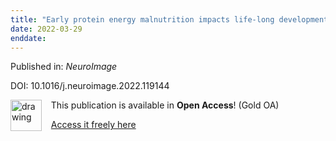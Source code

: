 ```yaml
---
title: "Early protein energy malnutrition impacts life-long developmental trajectories of the sources of EEG rhythmic activity."
date: 2022-03-29
enddate:
---
```


Published in: *NeuroImage*

DOI: 10.1016/j.neuroimage.2022.119144

<img src="https://upload.wikimedia.org/wikipedia/commons/thumb/7/77/Open_Access_logo_PLoS_transparent.svg/800px-Open_Access_logo_PLoS_transparent.svg.png" alt="drawing" width="50" align="left"/> &nbsp;&nbsp;&nbsp;This publication is available in **Open Access**! (Gold OA)

&nbsp;&nbsp;&nbsp;[Access it freely here](https://doi.org/10.1016/j.neuroimage.2022.119144
)

